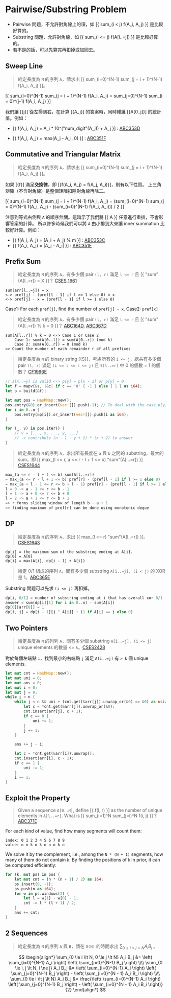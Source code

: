# Pairwise/Substring Problem

* Pairwise 問題，不允許對角線上的項，如 [{ sum_(i < j) f(A_i, A_j) }] 是比較好算的。
* Substring 問題，允許對角線，如 [{ sum_(i <= j) f(A[i..=j]) }] 是比較好算的。
* 若不是的話，可以先算完再扣掉或加回去。

## Sweep Line

> 給定長度為 `N` 的序列 `A`，請求出 [{ sum_(i=0)^(N-1) sum_(j = i + 1)^(N-1) f(A_i, A_j) }]。

[{ sum_(i=0)^(N-1) sum_(j = i + 1)^(N-1) f(A_i, A_j) = sum_(j=0)^(N-1) sum_(i = 0)^(j-1) f(A_i, A_j) }]

我們讓 [{j}] 從左掃到右，在計算 [{A_j}] 的答案時，同時維護 [{A[0..j]}] 的統計值。例如：

* [{ f(A_i, A_j) = A_i * 10^("num_digit"(A_j)) + A_j }] : [ABC353D](https://atcoder.jp/contests/abc353/submissions/53432676)

* [{ f(A_i, A_j) = max(A_j - A_i, 0) }] : [ABC351F](https://atcoder.jp/contests/abc351/submissions/52882061)


## Commutative and Triangular Matrix

> 給定長度為 `N` 的序列 `A`，請求出 [{ sum_(i=0)^(N-1) sum_(j = i + 1)^(N-1) f(A_i, A_j) }]。

如果 [{f}] 滿足**交換律**，即 [{f(A_i, A_j) = f(A_j, A_i)}]，則有以下性質。
上三角矩陣（不含對角線）是整個矩陣扣除對角線再除二。

[{ sum_(i=0)^(N-1) sum_(j = i + 1)^(N-1) f(A_i, A_j) = (sum_(i=0)^(N-1) sum_(j = 0)^(N-1) f(A_i, A_j) - (sum_(i=0)^(N-1) f(A_i, A_i))) / 2 }]

注意到等式右側與 `A` 的順序無關。這暗示了我們將 [{ A }] 任意進行重排，不會影響答案的計算。
所以許多時候我們可以將 `A` 由小排到大來讓 inner summation 比較好計算。例如：

* [{ f(A_i, A_j) = (A_i + A_j) % m }] : [ABC353C](https://atcoder.jp/contests/abc353/submissions/53405039)
* [{ f(A_i, A_j) = |A_j - A_i| }] : [ABC351E](https://atcoder.jp/contests/abc351/submissions/52883662)


## Prefix Sum

> 給定長度為 `N` 的序列 `A`，有多少個 pair `(l, r)` 滿足 `l <= r` 且 [{ "sum"(A[l..=r]) = X }]？ [CSES 1661](https://cses.fi/problemset/result/10075967/)

```
sum(arr[l..=j]) = x 
<-> pref[j] - (pref[l - 1] if l >= 1 else 0) = x
<-> pref[j] - x = (pref[l - 1] if l >= 1 else 0)
```

Case1: For each `pref[j]`, find the number of `pref[j] - x`.
Case2: `pref[x]`

> 給定長度為 `N` 的序列 `A`，有多少個 pair `(l, r)` 滿足 `l <= r` 且 [{ "sum"(A[l..=r]) % k = 0 }]？ [ABC164D](https://atcoder.jp/contests/abc164/submissions/53505764), [ABC367D](https://atcoder.jp/contests/abc367/tasks/abc367_d)

```
sum(A[l..r]) % k = 0 <-> Case 1 or Case 2
    Case 1: sum(A[0..l]) = sum(A[0..r]) (mod k)
    Case 2: sum(A[0..r]) = 0 (mod k)
=> Count the number of each remainder r of all prefixes
```

> 給定長度為 `N` 的 binary string [{S}]，考慮所有的 `i <= j`，總共有多少個 pair `(l, r)` 滿足 `(i <= l <= r <= j)` 且 `S[l..=r]` 中 0 的個數 = 1 的個數？ [CF1996E](https://codeforces.com/contest/1996/submission/272930021)

```rust
// s[x..=y] is valid <-> p[y] = p[x - 1] or p[y] = 0
let f = mapv(&s, |&c| if c == '0' { -1 } else { 1 } as i64);
let p = build(&f);

let mut pos = HashMap::new();
pos.entry(&0).or_insert(vec![]).push(-1); // To deal with the case p[y] = 0
for i in 0..n {
    pos.entry(&p[i]).or_insert(vec![]).push(i as i64);
}

for (_, v) in pos.iter() {
    // v = [..., x, ..., y, ...]
    // -> contribute (n - 1 - y + 1) * (x + 2) to answer
}
```

> 給定長度為 `N` 的序列 `A`，求出所有長度在 `a` 與 `b` 之間的 substring，最大的 sum，即 [{ max_(l <= r, a <= r - l + 1 <= b) "sum"(A[l..=r]) }] [CSES1644](https://cses.fi/problemset/result/10075694/)

```rust
max_(a <= r - l + 1 <= b) sum(A[l..=r])
= max_(a <= r - l + 1 <= b) pref[r] - (pref[l - 1] if l >= 1 else 0)
= max_(a + l - 1 <= r <= b + l - 1) pref[r] - (pref[l - 1] if l >= 1 else 0)
l = 0 -> a - 1 <= r <= b - 1
l = 1 -> a + 0 <= r <= b + 0
l = 2 -> a + 1 <= r <= b + 1
=> r forms sliding window of length b - a + 1
=> finding maximum of pref[r] can be done using monotonic deque
```

## DP

> 給定長度為 `N` 的序列 `A`，求出 [{ max_(l <= r) "sum"(A[l..=r]) }]。[CSES1643](https://cses.fi/problemset/result/5770681/)

```
dp[i] = the maximum sum of the substring ending at A[i].
dp[0] = A[0]
dp[i] = max(A[i], dp[i - 1] + A[i])
```

> 給定 0/1 組成的序列 `A`，問有多少個 substring `A[i..=j], (i < j)` 的 XOR 是 1。[ABC365E](https://atcoder.jp/contests/abc365/submissions/56361454)

Substring 問題可以先求 `(i <= j)` 再扣掉。

```rust
dp[i, 0/1] = number of substring ending at i that has overall xor 0/1
answer = sum(dp[i][1] for i in 0..n) - sum(A[i])
dp[0][arr[0]] = 1
dp[i, j] = dp[i - 1][j ^ A[i]] + (1 if A[i] == j else 0)
```

## Two Pointers

> 給定長度為 `N` 的列列 `A`，問有多少個 substring `A[i..=j], (i <= j)` unique elements 的數量 <= `k`。[CSES2428](https://cses.fi/problemset/result/10076634/)

對於每個左端點 `i`，找到最小的右端點 `j` 滿足 `A[i..=j]` 有 `> k` 個 unique elements.

```rust
let mut cnt = HashMap::new();
let mut uni = 0;
let mut ans = 0;
let mut i = 0;
let mut j = 0;
while i < n {
    while j < n && uni + (cnt.get(&arr[j]).unwrap_or(&0) == &0) as usize <= k {
        let c = *cnt.get(&arr[j]).unwrap_or(&0);
        cnt.insert(arr[j], c + 1);
        if c == 0 {
            uni += 1;
        }
        j += 1;
    }

    ans += j - i;

    let c = *cnt.get(&arr[i]).unwrap();
    cnt.insert(arr[i], c - 1);
    if c == 1 {
        uni -= 1;
    }
    i += 1;
}
```


## Exploit the Property

> Given a sequence `A[0..N]`, define [{ f(l, r) }] as the number of unique elements in `A[l..=r]`. What is [{ sum_(i=1)^N sum_(j=i)^N f(i, j) }] ? [ABC371E](https://atcoder.jp/contests/abc371/submissions/58617437)

For each kind of value, find how many segments will count them:

```
index: 0 1 2 3 4 5 6 7 8 9 
value: o o k o k o o o k o
```

We solve it by the complement, i.e., among the `N * (N + 1)` segments, how many of them do not contain `k`. By finding the positions of `k` in prior, it can be computed efficiently:

```rust
for (k, mut ps) in pos {
    let mut cnt = (n * (n + 1) / 2) as i64;
    ps.insert(0, -1);
    ps.push(n as i64);
    for w in ps.windows(2) {
        let l = w[1] - w[0] - 1;
        cnt -= l * (l + 1) / 2;
    }
    ans += cnt;
}
```


## 2 Sequences

> 給定長度為 `N` 的序列 `A` 與 `B`，請在 `O(N)` 的時間求出 $\sum_{0 \le i < j < N} A_i B_j$ 。

$$
\begin{align*}
\sum_{0 \le i \lt N, 0 \le j \lt N} A_i B_j &= \left( \sum_{i=0}^{N-1} A_i \right) \left( \sum_{j=0}^{N-1} B_j \right)
\\\\
\sum_{0 \le i, j \lt N, i \ne j} A_i B_j &= \left( \sum_{i=0}^{N-1} A_i \right) \left( \sum_{j=0}^{N-1} B_j \right) - \left( \sum_{i=0}^{N - 1} A_i B_i \right)
\\\\
\sum_{0 \le i \lt j \lt N} A_i B_j &= \frac{\left( \sum_{i=0}^{N-1} A_i \right) \left( \sum_{j=0}^{N-1} B_j \right) - \left( \sum_{i=0}^{N - 1} A_i B_i \right)}{2}
\end{align*}
$$